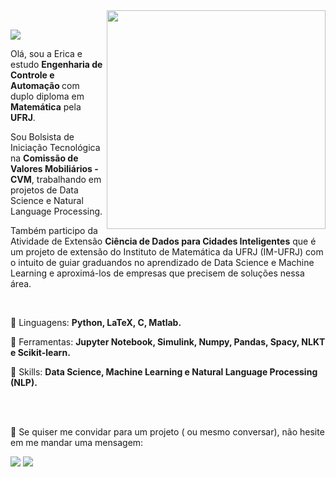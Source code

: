  <img src="https://raw.githubusercontent.com/MicaelliMedeiros/micaellimedeiros/master/image/computer-illustration.png" min-width="400px" max-width="500px" width="350px" top= "0 px" align="right">
 
 
<br>

![](https://komarev.com/ghpvc/?username=EricaFer&style=flat-square&color=blueviolet)


<p align="left"> 
  Olá, sou a Erica e estudo <strong>Engenharia de Controle e Automação </strong> com duplo diploma em <strong>Matemática</strong> pela <strong> UFRJ</strong>.
</p>

<p align="left"> 
  Sou Bolsista de Iniciação Tecnológica na <strong> Comissão de Valores Mobiliários - CVM</strong>, trabalhando em projetos de Data Science e Natural Language Processing. 
</p>

<p>
 Também participo da Atividade de Extensão <strong> Ciência de Dados para Cidades Inteligentes</strong> que é um projeto de extensão do Instituto de Matemática da UFRJ (IM-UFRJ) com o intuito de guiar graduandos no aprendizado de Data Science e Machine Learning e aproximá-los de empresas que precisem de soluções nessa área.
</p>

<br>

<p align="left">
 👾 Linguagens: <strong> Python, LaTeX, C, Matlab.</strong>
</p>

<p align="left">
 🚀 Ferramentas: <strong>Jupyter Notebook, Simulink, Numpy, Pandas, Spacy, NLKT e Scikit-learn.</strong>
 
 
<p align="left">
 🎯 Skills: <strong>Data Science, Machine Learning e Natural Language Processing (NLP).</strong>
 

<br><br>
<p align="left">
 💌 Se quiser me convidar para um projeto ( ou mesmo conversar), não hesite em me mandar uma mensagem: 
</p>

<p align="left">
  <a href="mailto:erica.ferreira@poli.ufrj.br" alt="Gmail">
  <img src="https://img.shields.io/badge/-Gmail-FF0000?style=flat-square&labelColor=FF0000&logo=gmail&logoColor=white&link=mailto:erica.ferreira@poli.ufrj.br" /></a>

  <a href="https://www.linkedin.com/in/ericacferreira/" alt="Linkedin">
  <img src="https://img.shields.io/badge/-Linkedin-0e76a8?style=flat-square&logo=Linkedin&logoColor=white&link=https://www.linkedin.com/in/ericacferreira/" /></a>

</p>

